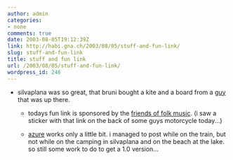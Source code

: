 ```yaml
---
author: admin
categories:
- none
comments: true
date: 2003-08-05T19:12:39Z
link: http://habi.gna.ch/2003/08/05/stuff-and-fun-link/
slug: stuff-and-fun-link
title: stuff and fun link
url: /2003/08/05/stuff-and-fun-link/
wordpress_id: 246
---
```


* silvaplana was so great, that bruni bought a kite and a board from a [guy](http://kitesurfshop.ch/) that was up there.


	
  * todays fun link is sponsored by the [friends of folk music](http://volksmusikfreunde.ch/). (i saw a sticker with that link on the back of some guys motorcycle today...)

	
  * [azure](http://web.vee.net/projects/azure/) works only a little bit. i managed to post while on the train, but not while on the camping in silvaplana and on the beach at the lake. so still some work to do to get a 1.0 version...


